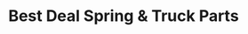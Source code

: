 ---
title: "Best Deal Spring & Truck Parts"
url: /salt-lake-city/best-deal-spring-und-truck-parts/
shop: Autoteile
---